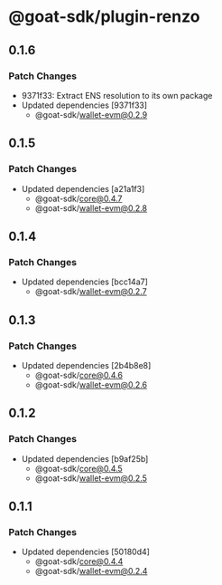 # @goat-sdk/plugin-renzo

## 0.1.6

### Patch Changes

- 9371f33: Extract ENS resolution to its own package
- Updated dependencies [9371f33]
  - @goat-sdk/wallet-evm@0.2.9

## 0.1.5

### Patch Changes

- Updated dependencies [a21a1f3]
  - @goat-sdk/core@0.4.7
  - @goat-sdk/wallet-evm@0.2.8

## 0.1.4

### Patch Changes

- Updated dependencies [bcc14a7]
  - @goat-sdk/wallet-evm@0.2.7

## 0.1.3

### Patch Changes

- Updated dependencies [2b4b8e8]
  - @goat-sdk/core@0.4.6
  - @goat-sdk/wallet-evm@0.2.6

## 0.1.2

### Patch Changes

- Updated dependencies [b9af25b]
  - @goat-sdk/core@0.4.5
  - @goat-sdk/wallet-evm@0.2.5

## 0.1.1

### Patch Changes

- Updated dependencies [50180d4]
  - @goat-sdk/core@0.4.4
  - @goat-sdk/wallet-evm@0.2.4
